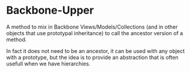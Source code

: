Backbone-Upper
==============

A method to mix in Backbone Views/Models/Collections (and in other objects that use prototypal inheritance) to call the ancestor version of a method.

In fact it does not need to be an ancestor, it can be used with any object with a prototype, but the idea is to provide an abstraction that is often usefull when we have hierarchies.